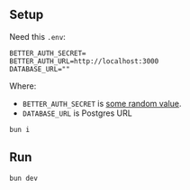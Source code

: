 ## Setup

Need this `.env`:

```
BETTER_AUTH_SECRET=
BETTER_AUTH_URL=http://localhost:3000
DATABASE_URL=""
```

Where:

- `BETTER_AUTH_SECRET` is [some random value](https://www.better-auth.com/docs/installation).
- `DATABASE_URL` is Postgres URL

```
bun i
```

## Run

```
bun dev
```
